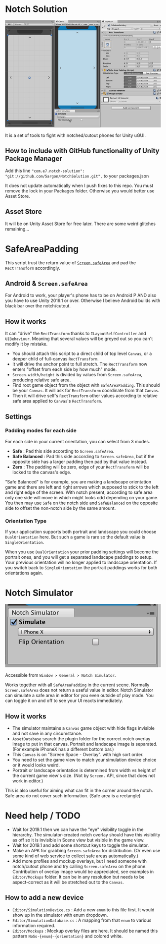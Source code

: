 # Notch Solution

![screenshot1](.ss1.gif)

It is a set of tools to fight with notched/cutout phones for Unity uGUI.

## How to include with GitHub functionality of Unity Package Manager

Add this line `"com.e7.notch-solution": "git://github.com/5argon/NotchSolution.git",` to your packages.json

It does not update automatically when I push fixes to this repo. You must remove the lock in your Packages folder. Otherwise you would better use Asset Store.

## Asset Store

It will be on Unity Asset Store for free later. There are some weird glitches remaining...

# SafeAreaPadding

This script trust the return value of [`Screen.safeArea`](https://docs.unity3d.com/ScriptReference/Screen-safeArea.html) and pad the `RectTransform` accordingly.

## Android & `Screen.safeArea`

For Android to work, your player's phone has to be on Android P AND also you have to use Unity 2019.1 or over. Otherwise I believe Android builds with black bar over the notch/cutout.

## How it works

It can "drive" the `RectTransform` thanks to `ILayoutSelfController` and `UIBehaviour`. Meaning that several values will be greyed out so you can't modify it by mistake.

- You should attach this script to a direct child of top level `Canvas`, or a deeper child of full-canvas `RectTransform`.
- It will drive the anchor point to full stretch. The `RectTransform` now enters "offset from each side by how much" mode.
- `Screen.width/height` is divided by values from `Screen.safeArea`, producing relative safe area.
- Find root game object from the object with `SafeAreaPadding`. This should be your `Canvas`. It will ask for `RectTransform` coordinate from that `Canvas`.
- Then it will drive self's `RectTransform` other values according to relative safe area applied to `Canvas`'s `RectTransform`.

## Settings 

### Padding modes for each side

For each side in your current orientation, you can select from 3 modes.

- **Safe** : Pad this side according to `Screen.safeArea`.
- **Safe Balanced** : Pad this side according to `Screen.safeArea`, but if the opposite side has a larger padding then pad by that value instead.
- **Zero** : The padding will be zero, edge of your `RectTransform` will be locked to the canvas's edge.

"Safe Balanced" is for example, you are making a landscape orientation game and there are left and right arrows which supposed to stick to the left and right edge of the screen. With notch present, according to safe area only one side will move in which might looks odd depending on your game. You then may use `Safe` on the notch side and `SafeBalanced` on the opposite side to offset the non-notch side by the same amount.

### Orientation Type

If your application supports both portrait and landscape you could choose `DualOrientation` here. But such a game is rare so the default value is `SingleOrientation`.

When you use `DualOrientation` your prior padding settings will become the portrait ones, and you will get a separated landscape paddings to setup. Your previous orientation will no longer applied to landscape orientation. If you switch back to `SingleOrientation` the portrait paddings works for both orientations again.

# Notch Simulator

![screenshot1](.ss2.png)

Accessible from `Window > General > Notch Simulator`. 

Works together with all `SafeAreaPadding` in the current scene. Normally `Screen.safeArea` does not return a useful value in editor. Notch Simulator can simulate a safe area in editor for you even outside of play mode. You can toggle it on and off to see your UI reacts immediately.

## How it works

- The simulator maintains a `Canvas` game object with hide flags invisible and not save in any circumstance.
- `AssetDatabase` search the plugin folder for the correct notch overlay image to put in that canvas. Portrait and landscape image is separated. (For example iPhoneX has a different bottom bar.)
- This `Canvas` is on "Screen Space - Overlay". with high sort order.
- You need to set the game view to match your simulation device choice or it would looks weird.
- Portrait or landscape orientation is determined from width vs height of the current game view's size. (Not by `Screen.` API, since that does not work in editor.)

This is also useful for aiming what can fit in the corner around the notch. Safe area do not cover such information. (Safe area is a rectangle)

# Need help / TODO

- Wait for 2019.1 then we can have the "eye" visibility toggle in the hierarchy. The simulator-created notch overlay should have this visibility as off so it is invisible in Scene view but visible in the game view.
- Wait for 2019.1 and add some shortcut keys to toggle the simulator.
- Make an APK for grabbing `Screen.safeArea` for distribution. (Or even use some kind of web service to collect safe areas automatically.)
- Add more profiles and mockup overlays, but I need someone with notch/cutout phone and try calling `Screen.safeArea` on the phone. Contribution of overlay image would be appreciated, see examples in `Editor/Mockups` folder. It can be in any resolution but needs to be aspect-correct as it will be stretched out to the `Canvas`.

## How to add a new device

- `Editor/SimulationDevice.cs` : Add a new `enum` to this file first. It would show up in the simulator with enum dropdown.
- `Editor/SimulationDatabase.cs` : A mapping from that `enum` to various information required.
- `Editor/Mockups` : Mockup overlay files are here. It should be named this pattern `NoSo-{enum}-{orientation}` and colored white.